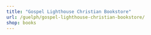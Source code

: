 ```yaml
---
title: "Gospel Lighthouse Christian Bookstore"
url: /guelph/gospel-lighthouse-christian-bookstore/
shop: books
---
```

